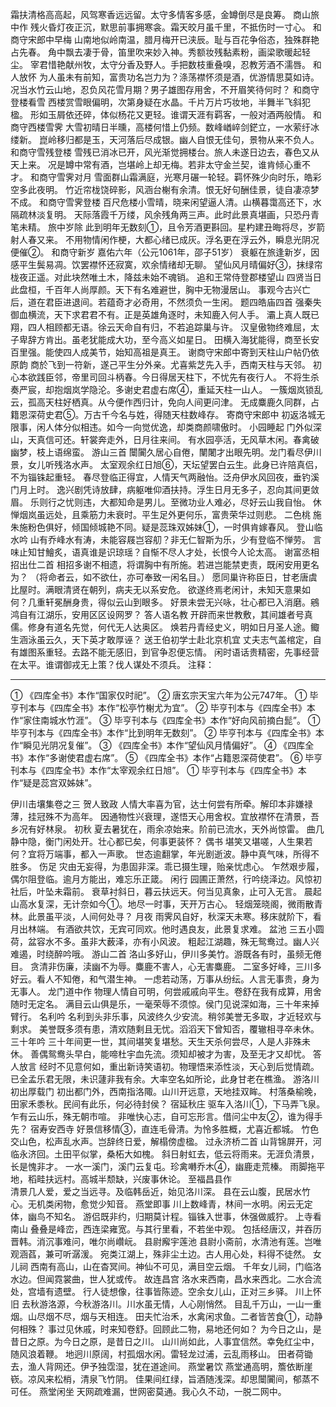 <!-- { "loadSidebar": true } -->
霜扶清格高高起，风驾寒香远远留。太守多情客多感，金罇倒尽是良筹。
商山旅中作
残火昏灯夜正沉，默思前事拥寒衾。霜天皎月虽千里，不抵伤时一寸心。
和商守宋郎中早梅
山南地似岭南温，腊月梅开已浃辰。耻与百花争俗态，独殊群艳占先春。
角中飘去凄于骨，笛里吹来妙入神。秀额妆残黏素粉，画梁歌暖起轻尘。
宰君惜艳献州牧，太守分香及野人。手把数枝重叠嗅，忍教芳酒不濡唇。
和人放怀
为人虽未有前知，富贵功名岂力为？涤荡襟怀须是酒，优游情思莫如诗。
况当水竹云山地，忍负风花雪月期？男子雄图存用舍，不开眉笑待何时？
和商守登楼看雪
西楼赏雪眼偏明，次第身疑在水晶。千片万片巧妆地，半舞半飞斜犯楹。
形如玉屑依还碎，体似杨花又更轻。谁谓天涯有羁客，一般对酒两般情。
和商守西楼雪霁
大雪初晴日半曛，高楼何惜上仍频。数峰崷崪剑鋩立，一水萦纡冰缕新。
崑岭移归都是玉，天河落后尽成银。幽人自恨无佳句，景物从来不负人。
和商守雪残登楼
雪残已消冰已开，风光渐觉拥楼台。旅人未遂日边去，春色又从天上来。
况是罇中常有酒，岂堪岭上却无梅。若非太守金兰契，谁肯倾心重不才。
和商守雪霁对月
雪面群山霜满庭，光寒月碾一轮轻。羁怀殊少向时乐，皓彩空多此夜明。
竹近帘栊饶碎影，风涵台榭有余清。恨无好句酬佳景，徒自凄凉梦不成。
和商守雪霁登楼
百尺危楼小雪晴，晓来闲望逼人清。山横暮霭高还下，水隔疏林淡复明。
天际落霞千万缕，风余残角两三声。此时此景真堪画，只恐丹青笔未精。
旅中岁除
此到明年无数刻①，且令芳酒更斟回。星杓建丑晦将尽，岁箭射人春又来。
不用物情闲作梗，大都心绪已成灰。浮名更在浮云外，瞬息光阴况便催②。
和商守新岁  嘉佑六年（公元1061年，邵子51岁）
衰躯在旅逢新岁，因感平生鬓易凋。饮罢襟怀还寂寞，欢余情绪却无聊。
望仙风月晴偏好③，抹绿帘栊夜正遥。对此块然唯土木，降兹未始不魂销。
追和王常侍登郡楼望山
四贤当日此盘桓，千百年人尚厚颜。天下有名难避世，胸中无物漫居山。
事观今古兴亡后，道在君臣进退间。若蕴奇才必奇用，不然须负一生闲。
题四皓庙四首
强秦失御血横流，天下求君君不有。正是英雄角逐时，未知鹿入何人手。 
灞上真人既已翔，四人相顾都无语。徐云天命自有归，不若追踪巢与许。 
汉皇傲物终难屈，太子卑辞方肯出。虽老犹能成大功，至今高义如星日。 
田横入海犹能得，商至长安百里强。能使四人成美节，始知高祖是真王。
谢商守宋郎中寄到天柱山户帖仍依原韵
商於飞到一符新，遂己平生分外亲。尤喜紫芝先入手，西南天柱与天邻。
初心本欲践臣邻，帝里司回斗柄春。今日得居天柱下，不忧先有夜行人。
不将生杀奏严宸，却抱烟岚学隐沦。多谢史君虚右席④，重延天柱一山人。
一簇烟岚锁乱云，孤高天柱好栖真。从今便作西归计，免向人间更问津。
无成麋鹿久同群，占籍恩深荷史君⑤。万古千今名与姓，得随天柱数峰存。
寄商守宋郎中
初返洛城无限事，闲人体分似相违。如今一向觉优逸，却类商颜啸傲时。
小园睡起
门外似深山，天真信可还。轩裳奔走外，日月往来间。
有水园亭活，无风草木闲。春禽破幽梦，枝上语绵蛮。
游山三首
闤闠久居心自倦，闉闍才出眼先明。龙门看尽伊川景，女儿听残洛水声。
太室观余红日旭⑥，天坛望罢白云生。此身已许陪真侣，不为锱铢起重轻。
春尽登临正得宜，人情天气两融怡。泛舟伊水风回夜，垂钓溪门月上时。
逸兴剧凭诗放肆，病躯唯仰酒扶持。浮生日月无多子，忍向其间更敛眉。
乐则行之忧则违，大都知命是男儿。至微功业人难必，尽好云山我自怡。
休惮烟岚虽远处，且乘筋力未衰时。平生足外更何乐，富贵荣华过则悲。
二色桃
施朱施粉色俱好，倾国倾城艳不同。疑是蕊珠双姊妹①，一时俱肯嫁春风。
登山临水吟
山有乔峰水有涛，未能容屐岂容舠？非无仁智斯为乐，少有登临不惮劳。
言味止知甘鱠炙，语真谁是识琼瑶？自惭不尽人才处，长恨今人论太高。
谢富丞相招出仕二首
相招多谢不相遗，将谓胸中有所施。若进岂能禁吏责，既闲安用更名为？
（将命者云，如不欲仕，亦可奉致一闲名目。）
愿同巢许称臣日，甘老唐虞比屋时。满眼清贤在朝列，病夫无以系安危。
欲遂终焉老闲计，未知天意果如何？几重轩冕酬身贵，得似云山到眼多。
好景未尝无兴咏，壮心都已入消磨。鵷鸿自有江湖乐，安用区区设网罗？
答人语名教
开辟而来世教敷，其间雄者号真儒。修身有道名先觉，何代无人达奥区。
焕若丹青经史义，明如日月圣人途。鲰生涵泳虽云久，天下英才敢厚诬？
送王伯初学士赴北京机宜
丈夫志气盖棺定，自有雄图系重轻。去路不能无感旧，到官争忍便忘情。
闲时语话贵精密，先事经营在太平。谁谓御戎无上策？伐人谋处不须兵。
注释： 
________________________________________
① 《四库全书》本作“国家仅时祀”。
② 唐玄宗天宝六年为公元747年。
① 毕亨刊本与《四库全书》本作“松亭竹榭尤为宜”。
② 毕亨刊本与《四库全书》本作“家住南城水竹涯”。
③ 毕亨刊本与《四库全书》本作“好向风前摘白髭”。
①  毕亨刊本与《四库全书》本作“比到明年无数刻”。
②  毕亨刊本与《四库全书》本作“瞬见光阴况复催”。
③ 《四库全书》本作“望仙风月情偏好”。
④ 《四库全书》本作“多谢使君虚右席”。
⑤ 《四库全书》本作“占籍恩深荷使君”。
⑥  毕亨刊本与《四库全书》本作“太宰观余红日旭”。
①  毕亨刊本与《四库全书》本作“疑是蕊宫双姊妹”。

伊川击壤集卷之三
贺人致政
人情大率喜为官，达士何尝有所牵。解印本非嫌禄薄，挂冠殊不为高年。
因通物性兴衰理，遂悟天心用舍权。宜放襟怀在清景，吾乡况有好林泉。
初秋
夏去暑犹在，雨余凉始来。阶前已流水，天外尚惊雷。
曲几静中隐，衡门闲处开。壮心都已矣，何事更装怀？
偶书
堪笑又堪嗟，人生果若何？宜将万端事，都入一声歌。
世态逾翻掌，年光剧逝波。静中真气味，所得不胜多。
伤足
灾由无妄得，为患固非深。乖已摄生理，贻亲忧虑心。
乍然艰步履，偶尔阻登临。逾月方能出，难忘乐正箴。
闲行
园圃正萧然，行吟绕泽边。风惊初社后，叶坠未霜前。
衰草衬斜日，暮云扶远天。何当见真象，止可入无言。
晨起
山高水复深，无计奈如今①。地尽一时事，天开万古心。
轻烟笼晓阁，微雨散青林。此景虽平淡，人间何处寻？
月夜
雨霁风自好，秋深天未寒。移床就阶下，看月出林端。
有酒欲共饮，无宾可同欢。他时遇良友，此景复求难。
盆池
三五小圆荷，盆容水不多。虽非大薮泽，亦有小风波。
粗起江湖趣，殊无鸳鸯过。幽人兴难遏，时绕醉吟哦。
游山二首
洛山多好山，伊川多美竹。游既各有时，虽频无倦目。
贪清非伤廉，渎幽不为辱。麋鹿不害人，心无害麋鹿。
二室多好峰，三川多好云。看人不知倦，和气潜生神。
一虑若动荡，万事从纷纭。人言无事贵，身为无事人。
龙门道中作
物理人情自可明，何尝戚戚向平生。卷舒在我有成算，用舍随时无定名。
满目云山俱是乐，一毫荣辱不须惊。侯门见说深如海，三十年来掉臂行。
名利吟
名利到头非乐事，风波终久少安流。稍邻美誉无多取，才近轻欢与剩求。
美誉既多须有患，清欢随剩且无忧。滔滔天下曾知否，覆辙相寻卒未休。
三十年吟
三十年间更一世，其间堪笑复堪愁。天生天杀何尝尽，人是人非殊未休。
善偶鸳鸯头早白，能啼杜宇血先流。须知却被才为害，及至无才又却忧。
答人放言
经时不见意何如，重出新诗笑语初。物理悟来添性淡，天心到后觉情疏。
已全孟乐君无限，未识蘧非我有余。大率空名如所论，此身甘老在樵渔。
游洛川初出厚载门
初出都门外，西南指洛陬。山川开远意，天地挂双眸。
村落桑榆晚，田家禾黍秋。民间有此乐，何必待封侯？
宿延秋庄
驱车入洛川①，下马弄飞泉。乍有云山乐，殊无朝市喧。
非唯快心志，自可忘形言。借问尘中友②，谁为得手先？
宿寿安西寺
好景信移情③，直连毛骨清。为怜多胜概，尤喜近都城。
竹色交山色，松声乱水声。岂辞终日爱，解榻傍虚楹。
过永济桥二首
山背锦屏开，河临永济回。土田平似掌，桑柘大如槐。
斜日射虹去，低云将雨来。无涯负清景，长是愧非才。
一水一溪门，溪门云复屯。珍禽囀乔木④，幽鹿走荒榛。
雨脚拖平地，稻畦扶远村。高城半颓缺，兴废事休论。
至福昌县作  
清景几人爱，爱之当远寻。及临韩岳近，始见洛川深。
县在云山腹，民居水竹心。无机类闲物，愈觉少知音。
燕堂即事
川上数峰青，林间一水明。闲云无定体，幽鸟不知名。
游侣既非约，归期莫计程。锱铢入世事，休强做威狞。
上寺看南山
叠叠是峰峦，西连梁雍宽。与其行里看，不若坐中观。
包括经唐汉，并吞历晋韩。消沉事难问，唯尔尚巑岏。
县尉廨宇莲池
县尉小斋前，水清池有莲。岂唯观涵萏，兼可听潺湲。
宛类江湖上，殊非尘土边。古人用心处，料得不徒然。
女儿祠
西南有高山，山在杳冥间。神仙不可见，满目空云烟。
千年女儿祠，门临洛水边。但闻霓裳曲，世人犹或传。
故连昌宫
洛水来西南，昌水来西北。二水合流处，宫墙有遗壁。
行人徒想像，往事皆陈迹。空余女儿山，正对三乡驿。
川上怀旧
去秋游洛源，今秋游洛川。川水虽无情，人心刚悄然。
目乱千万山，一山一重烟。山尽烟不尽，烟与天相连。
田夫忙治禾，水禽闲求鱼。二者皆苦食①，动静何相殊？
事过见休戚，时来知卷舒。回顾此二物，易地还何如？
为今日之山，是昔日之原。为今日之原，是昔日之川。
山川尚如此，人事宜信然。幸免红尘中，随风浪着鞭。
地迥川原阔，村孤烟水闲。雷轻龙过浦，云乱雨移山。
田者荷锄去，渔人背网还。伊予独霑湿，犹在道途间。
燕堂暑饮
燕堂通高明，簷依断崖嵚。凉风来松梢，清泉飞竹阴。
佳果间红绿，旨酒随浅深。却思闤闠间，郁蒸不可任。
燕堂闲坐
天网疏难漏，世网密莫通。我心久不动，一脱二网中。
